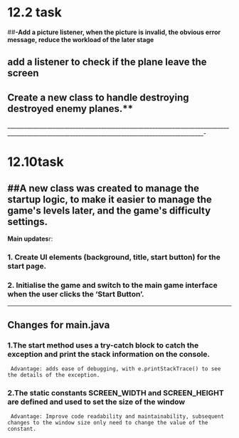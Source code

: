 # 12.2 task

##**-Add a picture listener, when the picture is invalid, 
  the obvious error message, reduce the workload of the later stage**

## **add a listener to check if the plane leave the screen**

## Create a new class to handle destroying destroyed enemy planes.**

___________________________________________________________________________________________________________________________________________________-

# 12.10task

##A new class was created to manage the startup logic, to make it easier to manage the game's levels later, and the game's difficulty settings.
----------------------------------------------------------------------------------------------------------------------------------------------
**Main updates**r:

### 1. Create UI elements (background, title, start button) for the start page.
### 2. Initialise the game and switch to the main game interface when the user clicks the ‘Start Button’.
----------------------------------------------------------------------------------------------------------------------------------------------
## Changes for main.java

### 1.The start method uses a try-catch block to catch the exception and print the stack information on the console.

     Advantage: adds ease of debugging, with e.printStackTrace() to see the details of the exception.

### 2.The static constants SCREEN_WIDTH and SCREEN_HEIGHT are defined and used to set the size of the window

     Advantage: Improve code readability and maintainability, subsequent changes to the window size only need to change the value of the constant.
     
